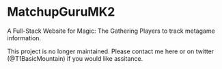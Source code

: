 # MatchupGuruMK2
A Full-Stack Website for Magic: The Gathering Players to track metagame information.

This project is no longer maintained. Please contact me here or on twitter (@T1BasicMountain) if you would like assitance.
